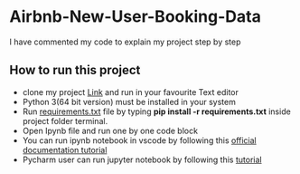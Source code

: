 # Airbnb-New-User-Booking-Data



 
 I have commented my code to explain my project step by step
 
 
 ## How to run this project
 
  * clone my project [Link](https://github.com/olgaarkadieva/Airbnb-New-User-Booking-Data.git) and run in your favourite Text editor
  * Python 3(64 bit version) must be installed in your system
  * Run [requirements.txt](./requirements.txt) file by typing  **pip install -r requirements.txt** inside project folder terminal.
  * Open Ipynb file and run one by one code block 
  * You can run ipynb notebook in vscode by following this [official documentation tutorial](https://code.visualstudio.com/docs/python/jupyter-support)
  * Pycharm user can run jupyter notebook by following this [tutorial](https://www.jetbrains.com/help/pycharm/jupyter-notebook-support.html) 
